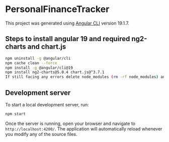 # PersonalFinanceTracker

This project was generated using [Angular CLI](https://github.com/angular/angular-cli) version 19.1.7.

## Steps to install angular 19 and required ng2-charts and chart.js


```bash
npm uninstall -g @angular/cli
npm cache clean --force
npm install -g @angular/cli@19
npm install ng2-charts@5.0.4 chart.js@^3.7.1
If still facing any errors delete node_modules (rm -rf node_modules) and do npm install
```

## Development server

To start a local development server, run:

```bash
npm start
```

Once the server is running, open your browser and navigate to `http://localhost:4200/`. The application will automatically reload whenever you modify any of the source files.

